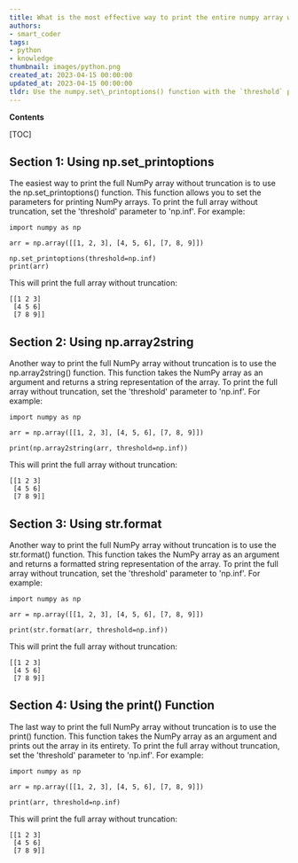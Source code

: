 ```yaml
---
title: What is the most effective way to print the entire numpy array without any truncation?
authors:
- smart_coder
tags:
- python
- knowledge
thumbnail: images/python.png
created_at: 2023-04-15 00:00:00
updated_at: 2023-04-15 00:00:00
tldr: Use the numpy.set\_printoptions() function with the `threshold` parameter set to numpy.inf.
---
```


**Contents**

[TOC]

## Section 1: Using np.set_printoptions

The easiest way to print the full NumPy array without truncation is to use the np.set_printoptions() function. This function allows you to set the parameters for printing NumPy arrays. To print the full array without truncation, set the 'threshold' parameter to 'np.inf'. For example:

```
import numpy as np

arr = np.array([[1, 2, 3], [4, 5, 6], [7, 8, 9]])

np.set_printoptions(threshold=np.inf)
print(arr)
```

This will print the full array without truncation:
```
[[1 2 3]
 [4 5 6]
 [7 8 9]]
```

## Section 2: Using np.array2string

Another way to print the full NumPy array without truncation is to use the np.array2string() function. This function takes the NumPy array as an argument and returns a string representation of the array. To print the full array without truncation, set the 'threshold' parameter to 'np.inf'. For example:

```
import numpy as np

arr = np.array([[1, 2, 3], [4, 5, 6], [7, 8, 9]])

print(np.array2string(arr, threshold=np.inf))
```

This will print the full array without truncation:
```
[[1 2 3]
 [4 5 6]
 [7 8 9]]
```

## Section 3: Using str.format

Another way to print the full NumPy array without truncation is to use the str.format() function. This function takes the NumPy array as an argument and returns a formatted string representation of the array. To print the full array without truncation, set the 'threshold' parameter to 'np.inf'. For example:

```
import numpy as np

arr = np.array([[1, 2, 3], [4, 5, 6], [7, 8, 9]])

print(str.format(arr, threshold=np.inf))
```

This will print the full array without truncation:
```
[[1 2 3]
 [4 5 6]
 [7 8 9]]
```

## Section 4: Using the print() Function

The last way to print the full NumPy array without truncation is to use the print() function. This function takes the NumPy array as an argument and prints out the array in its entirety. To print the full array without truncation, set the 'threshold' parameter to 'np.inf'. For example:

```
import numpy as np

arr = np.array([[1, 2, 3], [4, 5, 6], [7, 8, 9]])

print(arr, threshold=np.inf)
```

This will print the full array without truncation:
```
[[1 2 3]
 [4 5 6]
 [7 8 9]]
```
